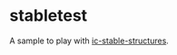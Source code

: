 # stabletest

A sample to play with [ic-stable-structures](https://github.com/dfinity/stable-structures).